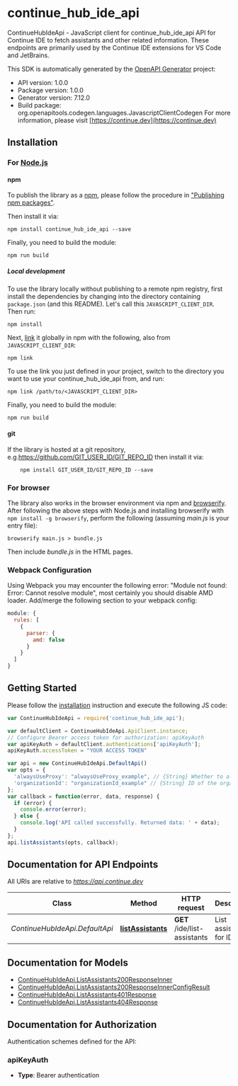 # continue_hub_ide_api

ContinueHubIdeApi - JavaScript client for continue_hub_ide_api
API for Continue IDE to fetch assistants and other related information.
These endpoints are primarily used by the Continue IDE extensions for VS Code and JetBrains.

This SDK is automatically generated by the [OpenAPI Generator](https://openapi-generator.tech) project:

- API version: 1.0.0
- Package version: 1.0.0
- Generator version: 7.12.0
- Build package: org.openapitools.codegen.languages.JavascriptClientCodegen
For more information, please visit [https://continue.dev](https://continue.dev)

## Installation

### For [Node.js](https://nodejs.org/)

#### npm

To publish the library as a [npm](https://www.npmjs.com/), please follow the procedure in ["Publishing npm packages"](https://docs.npmjs.com/getting-started/publishing-npm-packages).

Then install it via:

```shell
npm install continue_hub_ide_api --save
```

Finally, you need to build the module:

```shell
npm run build
```

##### Local development

To use the library locally without publishing to a remote npm registry, first install the dependencies by changing into the directory containing `package.json` (and this README). Let's call this `JAVASCRIPT_CLIENT_DIR`. Then run:

```shell
npm install
```

Next, [link](https://docs.npmjs.com/cli/link) it globally in npm with the following, also from `JAVASCRIPT_CLIENT_DIR`:

```shell
npm link
```

To use the link you just defined in your project, switch to the directory you want to use your continue_hub_ide_api from, and run:

```shell
npm link /path/to/<JAVASCRIPT_CLIENT_DIR>
```

Finally, you need to build the module:

```shell
npm run build
```

#### git

If the library is hosted at a git repository, e.g.https://github.com/GIT_USER_ID/GIT_REPO_ID
then install it via:

```shell
    npm install GIT_USER_ID/GIT_REPO_ID --save
```

### For browser

The library also works in the browser environment via npm and [browserify](http://browserify.org/). After following
the above steps with Node.js and installing browserify with `npm install -g browserify`,
perform the following (assuming *main.js* is your entry file):

```shell
browserify main.js > bundle.js
```

Then include *bundle.js* in the HTML pages.

### Webpack Configuration

Using Webpack you may encounter the following error: "Module not found: Error:
Cannot resolve module", most certainly you should disable AMD loader. Add/merge
the following section to your webpack config:

```javascript
module: {
  rules: [
    {
      parser: {
        amd: false
      }
    }
  ]
}
```

## Getting Started

Please follow the [installation](#installation) instruction and execute the following JS code:

```javascript
var ContinueHubIdeApi = require('continue_hub_ide_api');

var defaultClient = ContinueHubIdeApi.ApiClient.instance;
// Configure Bearer access token for authorization: apiKeyAuth
var apiKeyAuth = defaultClient.authentications['apiKeyAuth'];
apiKeyAuth.accessToken = "YOUR ACCESS TOKEN"

var api = new ContinueHubIdeApi.DefaultApi()
var opts = {
  'alwaysUseProxy': "alwaysUseProxy_example", // {String} Whether to always use the Continue-managed proxy for model requests
  'organizationId': "organizationId_example" // {String} ID of the organization to scope assistants to. If not provided, personal assistants are returned.
};
var callback = function(error, data, response) {
  if (error) {
    console.error(error);
  } else {
    console.log('API called successfully. Returned data: ' + data);
  }
};
api.listAssistants(opts, callback);

```

## Documentation for API Endpoints

All URIs are relative to *https://api.continue.dev*

Class | Method | HTTP request | Description
------------ | ------------- | ------------- | -------------
*ContinueHubIdeApi.DefaultApi* | [**listAssistants**](docs/DefaultApi.md#listAssistants) | **GET** /ide/list-assistants | List assistants for IDE


## Documentation for Models

 - [ContinueHubIdeApi.ListAssistants200ResponseInner](docs/ListAssistants200ResponseInner.md)
 - [ContinueHubIdeApi.ListAssistants200ResponseInnerConfigResult](docs/ListAssistants200ResponseInnerConfigResult.md)
 - [ContinueHubIdeApi.ListAssistants401Response](docs/ListAssistants401Response.md)
 - [ContinueHubIdeApi.ListAssistants404Response](docs/ListAssistants404Response.md)


## Documentation for Authorization


Authentication schemes defined for the API:
### apiKeyAuth

- **Type**: Bearer authentication

